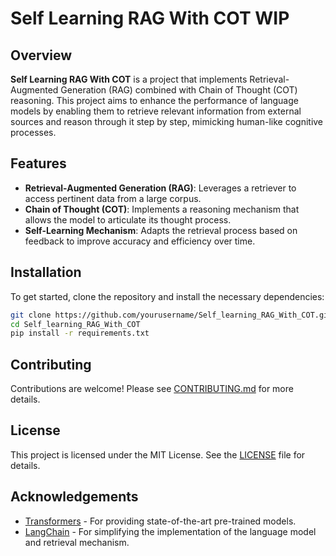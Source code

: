 
# Self Learning RAG With COT  WIP


## Overview
**Self Learning RAG With COT** is a project that implements Retrieval-Augmented Generation (RAG) combined with Chain of Thought (COT) reasoning. This project aims to enhance the performance of language models by enabling them to retrieve relevant information from external sources and reason through it step by step, mimicking human-like cognitive processes.

## Features
- **Retrieval-Augmented Generation (RAG)**: Leverages a retriever to access pertinent data from a large corpus.
- **Chain of Thought (COT)**: Implements a reasoning mechanism that allows the model to articulate its thought process.
- **Self-Learning Mechanism**: Adapts the retrieval process based on feedback to improve accuracy and efficiency over time.

## Installation
To get started, clone the repository and install the necessary dependencies:

```bash
git clone https://github.com/yourusername/Self_learning_RAG_With_COT.git
cd Self_learning_RAG_With_COT
pip install -r requirements.txt
```


## Contributing
Contributions are welcome! Please see [CONTRIBUTING.md](CONTRIBUTING.md) for more details.

## License
This project is licensed under the MIT License. See the [LICENSE](LICENSE) file for details.

## Acknowledgements
- [Transformers](https://github.com/huggingface/transformers) - For providing state-of-the-art pre-trained models.
- [LangChain](https://github.com/hwchase17/langchain) - For simplifying the implementation of the language model and retrieval mechanism.

